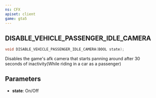 ```yaml
---
ns: CFX
apiset: client
game: gta5
---
```

## DISABLE_VEHICLE_PASSENGER_IDLE_CAMERA

```c
void DISABLE_VEHICLE_PASSENGER_IDLE_CAMERA(BOOL state);
```

Disables the game's afk camera that starts panning around after 30 seconds of inactivity(While riding in a car as a passenger)

## Parameters
* **state**: On/Off